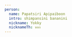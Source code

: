 ```yaml
---
person:
  name: Papatsiri Apipaiboon
  intro: shimpansini bananini
  nickname: Yokky
  nicknameTh: หยก
---
```


